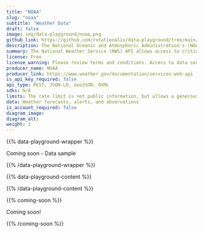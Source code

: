 ```yaml
---
title: "NOAA"
slug: "noaa"
subtitle: "Weather Data"
draft: false
image: img/data-playground/noaa.png
github_link: https://github.com/rotationalio/data-playground/tree/main/weather
description: The National Oceanic and Atmospheric Administration's (NOAA's) National Weather Service offers critical real-time data. Get forecasts, alerts, observations, and other weather data.
summary: The National Weather Service (NWS) API allows access to critical forecasts, alerts, observations, and other weather data.
license: Free
license_warning: Please review terms and conditions. Access to data sources can change.
producer_name: NOAA
producer_link: https://www.weather.gov/documentation/services-web-api
is_api_key_required: false
api_type: REST, JSON-LD, GeoJSON, OXML
sdks: N/A
limits: The rate limit is not public information, but allows a generous amount for typical use. If the rate limit is exceeded, the request will return with an error, and may be retried after the limit clears (typically within 5 seconds). Proxies are more likely to reach the limit, whereas requests directly from clients are not likely.
data: Weather forecasts, alerts, and observations
is_account_required: false
diagram_image:
diagram_alt:
weight: 2
---
```


{{% data-playground-wrapper %}}

Coming soon - Data sample

{{% /data-playground-wrapper %}}

{{% data-playground-content %}}

<!-- Add content for data playground here, including a table for data products if available -->

{{% /data-playground-content %}}

{{% coming-soon %}}

Coming soon!

{{% /coming-soon %}}

